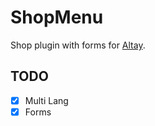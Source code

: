# ShopMenu
Shop plugin with forms for [Altay](http://github.com/TuranicTeam/Altay).

## TODO
 - [x] Multi Lang
 - [x] Forms